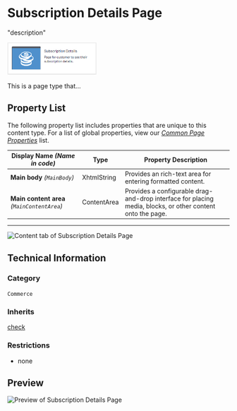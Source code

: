 # Subscription Details Page
"description"

<img src="Screenshots/Subscription%20Details%20Page%20-%20icon.png?raw=true" alt="Subscription Details Page icon" width="40%" />

This is a page type that...


## Property List
The following property list includes properties that are unique to this content type. For a list of global properties, view our [*Common Page  Properties*](./Common%20Page%20Properties.md) list.

Display Name *(Name in code)* | Type | Property Description
--------------|------|---------------
**Main body** *(`MainBody`)* | XhtmlString | Provides an rich-text area for entering formatted content.
**Main content area** *(`MainContentArea`)* | ContentArea | Provides a configurable drag-and-drop interface for placing media, blocks, or other content onto the page.

** **
<img src="Screenshots/Subscription%20Details%20Page%20-%20Content%20tab.png?raw=true" alt="Content tab of Subscription Details Page" width="50%"/>

## Technical Information

### Category
`Commerce`

### Inherits
[check](#)

### Restrictions
* none

## Preview
<img src="Screenshots/Subscription%20Details%20Page%20-%20OPE.png?raw=true" alt="Preview of Subscription Details Page" width="100%"/>